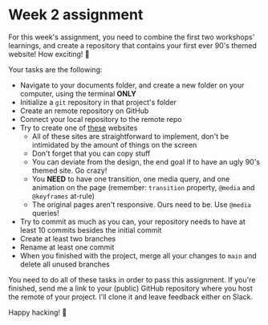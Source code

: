 # Week 2 assignment

For this week's assignment, you need to combine the first two workshops' learnings, and create a repository that contains your first ever 90's themed website! How exciting! 🕺

Your tasks are the following:
- Navigate to your documents folder, and create a new folder on your computer, using the terminal **ONLY**
- Initialize a `git` repository in that project's folder
- Create an remote repository on GitHub
- Connect your local repository to the remote repo
- Try to create one of [these](https://www.adamhammond.com/ugly-90s-webpages/) websites
  - All of these sites are straightforward to implement, don't be intimidated by the amount of things on the screen
  - Don't forget that you can copy stuff
  - You can deviate from the design, the end goal if to have an ugly 90's themed site. Go crazy!
  - You **NEED** to have one transition, one media query, and one animation on the page (remember: `transition` property, `@media` and `@keyframes` at-rule)
  - The original pages aren't responsive. Ours need to be. Use `@media` queries!
- Try to commit as much as you can, your repository needs to have at least 10 commits besides the initial commit
- Create at least two branches
- Rename at least one commit
- When you finished with the project, merge all your changes to `main` and delete all unused branches

You need to do all of these tasks in order to pass this assignment. If you're finished, send me a link to your (public) GitHub repository where you host the remote of your project. I'll clone it and leave feedback either on Slack.

Happy hacking! 🦧
